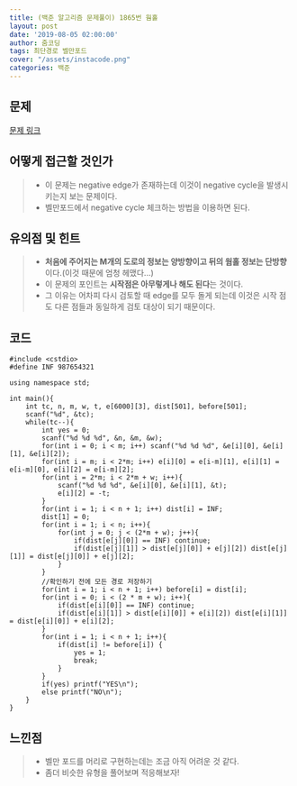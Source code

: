 ```yaml
---
title: (백준 알고리즘 문제풀이) 1865번 웜홀
layout: post
date: '2019-08-05 02:00:00'
author: 줌코딩
tags: 최단경로 벨만포드
cover: "/assets/instacode.png"
categories: 백준
---
```


## 문제

[문제 링크](https://www.acmicpc.net/problem/1865)

## 어떻게 접근할 것인가

>* 이 문제는 negative edge가 존재하는데 이것이 negative cycle을 발생시키는지 보는 문제이다.
>* 벨만포드에서 negative cycle 체크하는 방법을 이용하면 된다.

## 유의점 및 힌트

>* **처음에 주어지는 M개의 도로의 정보는 양방향이고 뒤의 웜홀 정보는 단방향**이다.(이것 때문에 엄청 헤맸다...)
>* 이 문제의 포인트는 **시작점은 아무렇게나 해도 된다**는 것이다.
>* 그 이유는 어차피 다시 검토할 때 edge를 모두 돌게 되는데 이것은 시작 점도 다른 점들과 동일하게 검토 대상이 되기 때문이다.

## 코드

    #include <cstdio>
    #define INF 987654321

    using namespace std;

    int main(){
        int tc, n, m, w, t, e[6000][3], dist[501], before[501];
        scanf("%d", &tc);
        while(tc--){
            int yes = 0;
            scanf("%d %d %d", &n, &m, &w);
            for(int i = 0; i < m; i++) scanf("%d %d %d", &e[i][0], &e[i][1], &e[i][2]);
            for(int i = m; i < 2*m; i++) e[i][0] = e[i-m][1], e[i][1] = e[i-m][0], e[i][2] = e[i-m][2];
            for(int i = 2*m; i < 2*m + w; i++){
                scanf("%d %d %d", &e[i][0], &e[i][1], &t);
                e[i][2] = -t;
            }
            for(int i = 1; i < n + 1; i++) dist[i] = INF;
            dist[1] = 0;
            for(int i = 1; i < n; i++){
                for(int j = 0; j < (2*m + w); j++){
                    if(dist[e[j][0]] == INF) continue;
                    if(dist[e[j][1]] > dist[e[j][0]] + e[j][2]) dist[e[j][1]] = dist[e[j][0]] + e[j][2];
                }
            }
            //확인하기 전에 모든 경로 저장하기
            for(int i = 1; i < n + 1; i++) before[i] = dist[i];
            for(int i = 0; i < (2 * m + w); i++){
                if(dist[e[i][0]] == INF) continue;
                if(dist[e[i][1]] > dist[e[i][0]] + e[i][2]) dist[e[i][1]] = dist[e[i][0]] + e[i][2];
            }
            for(int i = 1; i < n + 1; i++){
                if(dist[i] != before[i]) {
                    yes = 1;
                    break;
                }
            }
            if(yes) printf("YES\n");
            else printf("NO\n");
        }
    }

## 느낀점

>* 벨만 포드를 머리로 구현하는데는 조금 아직 어려운 것 같다.
>* 좀더 비슷한 유형을 풀어보며 적응해보자!
